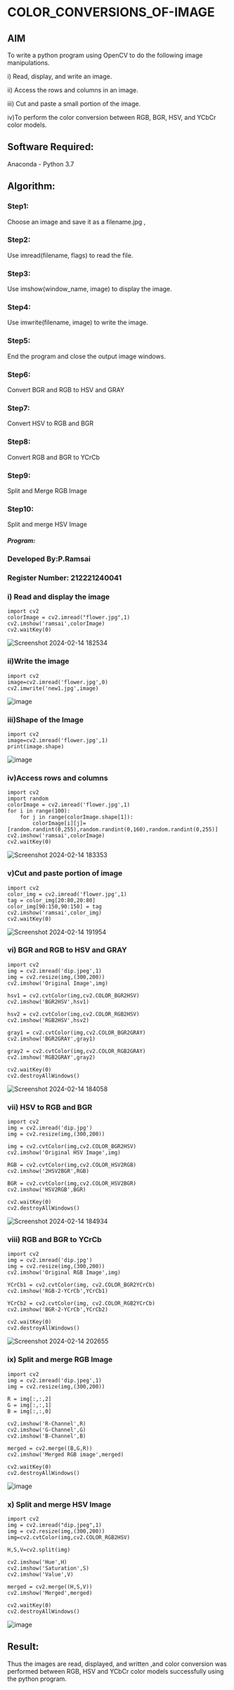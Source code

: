 # COLOR_CONVERSIONS_OF-IMAGE
## AIM
To write a python program using OpenCV to do the following image manipulations.

i) Read, display, and write an image.

ii) Access the rows and columns in an image.

iii) Cut and paste a small portion of the image.

iv)To perform the color conversion between RGB, BGR, HSV, and YCbCr color models.


## Software Required:
Anaconda - Python 3.7
## Algorithm:
### Step1:
Choose an image and save it as a filename.jpg ,
### Step2:
Use imread(filename, flags) to read the file.
### Step3:
Use imshow(window_name, image) to display the image.
### Step4:
Use imwrite(filename, image) to write the image.
### Step5:
End the program and close the output image windows.
### Step6:
Convert BGR and RGB to HSV and GRAY
### Step7:
Convert HSV to RGB and BGR
### Step8:
Convert RGB and BGR to YCrCb
### Step9:
Split and Merge RGB Image
### Step10:
Split and merge HSV Image

##### Program:
### Developed By:P.Ramsai
### Register Number: 212221240041

### i) Read and display the image
```
import cv2
colorImage = cv2.imread("flower.jpg",1)
cv2.imshow('ramsai',colorImage)
cv2.waitKey(0)

```
![Screenshot 2024-02-14 182534](https://github.com/Ramsai1234/COLOR_CONVERSIONS_OF-IMAGE/assets/94269989/40d5302e-9f73-40f6-afcb-0d3011e86aa0)




### ii)Write the image
```
import cv2
image=cv2.imread('flower.jpg',0)
cv2.imwrite('new1.jpg',image)

```
![image](https://github.com/Ramsai1234/COLOR_CONVERSIONS_OF-IMAGE/assets/94269989/a68ced56-1ff7-4e7e-afa7-116559e38b58)



### iii)Shape of the Image
```
import cv2
image=cv2.imread('flower.jpg',1)
print(image.shape)

```
![image](https://github.com/Ramsai1234/COLOR_CONVERSIONS_OF-IMAGE/assets/94269989/93fae797-c315-4ef3-b677-85037cc99886)


### iv)Access rows and columns
```
import cv2
import random
colorImage = cv2.imread('flower.jpg',1)
for i in range(100):
    for j in range(colorImage.shape[1]):
        colorImage[i][j]=[random.randint(0,255),random.randint(0,160),random.randint(0,255)]
cv2.imshow('ramsai',colorImage)
cv2.waitKey(0)

```
![Screenshot 2024-02-14 183353](https://github.com/Ramsai1234/COLOR_CONVERSIONS_OF-IMAGE/assets/94269989/6502a644-5d9e-4c72-8332-2dc76a4174f9)



### v)Cut and paste portion of image
```
import cv2
color_img = cv2.imread('flower.jpg',1)
tag = color_img[20:80,20:80]
color_img[90:150,90:150] = tag
cv2.imshow('ramsai',color_img)
cv2.waitKey(0)

```
![Screenshot 2024-02-14 191954](https://github.com/Ramsai1234/COLOR_CONVERSIONS_OF-IMAGE/assets/94269989/e7f10169-93f6-41a6-8e84-1668b7cfdf96)



### vi) BGR and RGB to HSV and GRAY
```
import cv2
img = cv2.imread('dip.jpeg',1)
img = cv2.resize(img,(300,200))
cv2.imshow('Original Image',img)

hsv1 = cv2.cvtColor(img,cv2.COLOR_BGR2HSV)
cv2.imshow('BGR2HSV',hsv1)

hsv2 = cv2.cvtColor(img,cv2.COLOR_RGB2HSV)
cv2.imshow('RGB2HSV',hsv2)

gray1 = cv2.cvtColor(img,cv2.COLOR_BGR2GRAY)
cv2.imshow('BGR2GRAY',gray1)

gray2 = cv2.cvtColor(img,cv2.COLOR_RGB2GRAY)
cv2.imshow('RGB2GRAY',gray2)

cv2.waitKey(0)
cv2.destroyAllWindows()

```
![Screenshot 2024-02-14 184058](https://github.com/Ramsai1234/COLOR_CONVERSIONS_OF-IMAGE/assets/94269989/4e581578-5270-444f-801b-72d5af2e1293)



### vii) HSV to RGB and BGR
```
import cv2
img = cv2.imread('dip.jpg')
img = cv2.resize(img,(300,200))

img = cv2.cvtColor(img,cv2.COLOR_BGR2HSV)
cv2.imshow('Original HSV Image',img)

RGB = cv2.cvtColor(img,cv2.COLOR_HSV2RGB)
cv2.imshow('2HSV2BGR',RGB)

BGR = cv2.cvtColor(img,cv2.COLOR_HSV2BGR)
cv2.imshow('HSV2RGB',BGR)

cv2.waitKey(0)
cv2.destroyAllWindows()

```
![Screenshot 2024-02-14 184934](https://github.com/Ramsai1234/COLOR_CONVERSIONS_OF-IMAGE/assets/94269989/a6320cf3-2911-441e-801e-c8fe5ae8a84f)


### viii) RGB and BGR to YCrCb
```
import cv2
img = cv2.imread('dip.jpg')
img = cv2.resize(img,(300,200))
cv2.imshow('Original RGB Image',img)

YCrCb1 = cv2.cvtColor(img, cv2.COLOR_BGR2YCrCb)
cv2.imshow('RGB-2-YCrCb',YCrCb1)

YCrCb2 = cv2.cvtColor(img, cv2.COLOR_RGB2YCrCb)
cv2.imshow('BGR-2-YCrCb',YCrCb2)

cv2.waitKey(0)
cv2.destroyAllWindows()

```
![Screenshot 2024-02-14 202655](https://github.com/Ramsai1234/COLOR_CONVERSIONS_OF-IMAGE/assets/94269989/0396977b-b0ae-4ef5-bab7-9fb4e648a538)


### ix) Split and merge RGB Image
```
import cv2
img = cv2.imread('dip.jpeg',1)
img = cv2.resize(img,(300,200))
​
R = img[:,:,2]
G = img[:,:,1]
B = img[:,:,0]
​
cv2.imshow('R-Channel',R)
cv2.imshow('G-Channel',G)
cv2.imshow('B-Channel',B)
​
merged = cv2.merge((B,G,R))
cv2.imshow('Merged RGB image',merged)
​
cv2.waitKey(0)
cv2.destroyAllWindows()

```
![image](https://github.com/Ramsai1234/COLOR_CONVERSIONS_OF-IMAGE/assets/94269989/abe2804f-7202-48a8-89c3-8a2d4815bcad)


### x) Split and merge HSV Image
```
import cv2
img = cv2.imread("dip.jpeg",1)
img = cv2.resize(img,(300,200))
img=cv2.cvtColor(img,cv2.COLOR_RGB2HSV)

H,S,V=cv2.split(img)

cv2.imshow('Hue',H)
cv2.imshow('Saturation',S)
cv2.imshow('Value',V)

merged = cv2.merge((H,S,V))
cv2.imshow('Merged',merged)

cv2.waitKey(0)
cv2.destroyAllWindows()

```
![image](https://github.com/Ramsai1234/COLOR_CONVERSIONS_OF-IMAGE/assets/94269989/da9a834c-864a-4f04-a919-de27a5485b2d)




## Result:
Thus the images are read, displayed, and written ,and color conversion was performed between RGB, HSV and YCbCr color models successfully using the python program.







